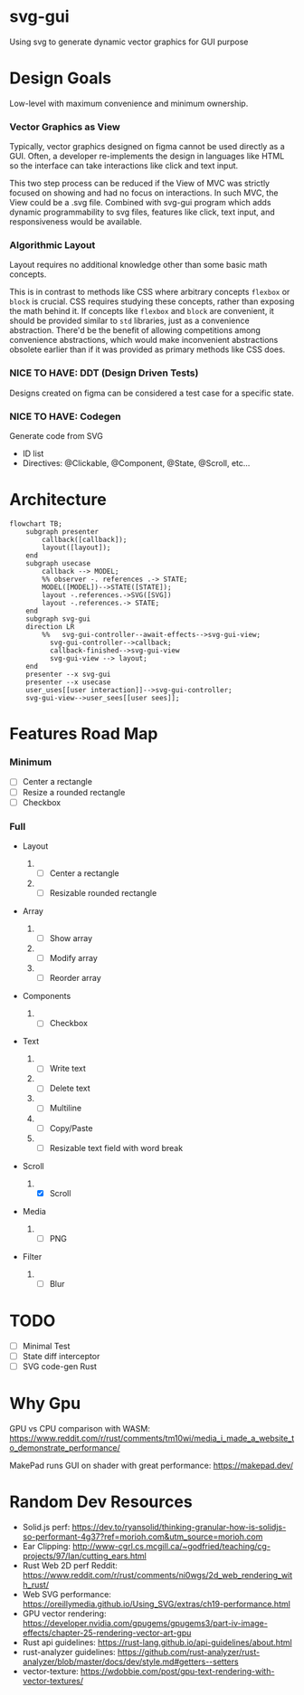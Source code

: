 # svg-gui

Using svg to generate dynamic vector graphics for GUI purpose

# Design Goals

Low-level with maximum convenience and minimum ownership.

### Vector Graphics as View

Typically, vector graphics designed on figma cannot be used directly as a GUI.
Often, a developer re-implements the design in languages like HTML so the interface can take interactions like click and text input.

This two step process can be reduced if the View of MVC was strictly focused on showing and had no focus on interactions.
In such MVC, the View could be a .svg file.
Combined with svg-gui program which adds dynamic programmability to svg files, features like click, text input, and responsiveness would be available.

### Algorithmic Layout

Layout requires no additional knowledge other than some basic math concepts.

This is in contrast to methods like CSS where arbitrary concepts `flexbox` or `block` is crucial.
CSS requires studying these concepts, rather than exposing the math behind it.
If concepts like `flexbox` and `block` are convenient, it should be provided similar to `std` libraries, just as a convenience abstraction.
There'd be the benefit of allowing competitions among convenience abstractions, which would make inconvenient abstractions obsolete earlier than if it was provided as primary methods like CSS does.

### NICE TO HAVE: DDT (Design Driven Tests)

Designs created on figma can be considered a test case for a specific state.

### NICE TO HAVE: Codegen

Generate code from SVG

- ID list
- Directives: @Clickable, @Component, @State, @Scroll, etc...

# Architecture

```mermaid
flowchart TB;
    subgraph presenter
        callback([callback]);
        layout([layout]);
    end
    subgraph usecase
        callback --> MODEL;
        %% observer -. references .-> STATE;
        MODEL([MODEL])-->STATE([STATE]);
        layout -.references.->SVG([SVG])
        layout -.references.-> STATE;
    end
    subgraph svg-gui
    direction LR
        %%   svg-gui-controller--await-effects-->svg-gui-view;
          svg-gui-controller-->callback;
          callback-finished-->svg-gui-view
          svg-gui-view --> layout;
    end
    presenter --x svg-gui
    presenter --x usecase
    user_uses[[user interaction]]-->svg-gui-controller;
    svg-gui-view-->user_sees[[user sees]];
```

# Features Road Map

### Minimum

- [ ] Center a rectangle
- [ ] Resize a rounded rectangle
- [ ] Checkbox

### Full

- Layout

  1. - [ ] Center a rectangle
  1. - [ ] Resizable rounded rectangle

- Array
  1. - [ ] Show array
  1. - [ ] Modify array
  1. - [ ] Reorder array

- Components

  1. - [ ] Checkbox

- Text

  1. - [ ] Write text
  1. - [ ] Delete text
  1. - [ ] Multiline
  1. - [ ] Copy/Paste
  1. - [ ] Resizable text field with word break

- Scroll

  1. - [x] Scroll

- Media

  1. - [ ] PNG

- Filter

  1. - [ ] Blur

# TODO

- [ ] Minimal Test
- [ ] State diff interceptor
- [ ] SVG code-gen Rust

# Why Gpu

GPU vs CPU comparison with WASM:
https://www.reddit.com/r/rust/comments/tm10wi/media_i_made_a_website_to_demonstrate_performance/

MakePad runs GUI on shader with great performance:
https://makepad.dev/

# Random Dev Resources

- Solid.js perf: https://dev.to/ryansolid/thinking-granular-how-is-solidjs-so-performant-4g37?ref=morioh.com&utm_source=morioh.com
- Ear Clipping: http://www-cgrl.cs.mcgill.ca/~godfried/teaching/cg-projects/97/Ian/cutting_ears.html
- Rust Web 2D perf Reddit: https://www.reddit.com/r/rust/comments/ni0wgs/2d_web_rendering_with_rust/
- Web SVG performance: https://oreillymedia.github.io/Using_SVG/extras/ch19-performance.html
- GPU vector rendering: https://developer.nvidia.com/gpugems/gpugems3/part-iv-image-effects/chapter-25-rendering-vector-art-gpu
- Rust api guidelines: https://rust-lang.github.io/api-guidelines/about.html
- rust-analyzer guidelines: https://github.com/rust-analyzer/rust-analyzer/blob/master/docs/dev/style.md#getters--setters
- vector-texture: https://wdobbie.com/post/gpu-text-rendering-with-vector-textures/
